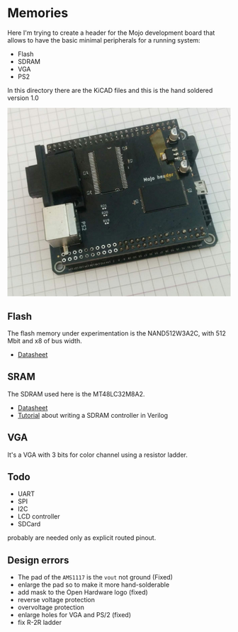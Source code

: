 # Memories

Here I'm trying to create a header for the Mojo development board that allows
to have the basic minimal peripherals for a running system:

 - Flash
 - SDRAM
 - VGA
 - PS2

In this directory there are the KiCAD files and this is the hand soldered version 1.0

![](boardv1.0.jpg)

## Flash

The flash memory under experimentation is the NAND512W3A2C, with 512 Mbit and x8 of bus width.

 - [Datasheet](https://4donline.ihs.com/images/VipMasterIC/IC/SGST/SGSTS20436/SGSTS20436-1.pdf)

## SRAM

The SDRAM used here is the MT48LC32M8A2.

 - [Datasheet](256Mb_sdr.pdf)
 - [Tutorial](https://embeddedmicro.com/blogs/tutorials/sdram-verilog) about writing a SDRAM controller in Verilog

## VGA

It's a VGA with 3 bits for color channel using a resistor ladder.

## Todo

 - UART
 - SPI
 - I2C
 - LCD controller
 - SDCard

probably are needed only as explicit routed pinout.

## Design errors

 - The pad of the ``AMS1117`` is the ``vout`` not ground (Fixed)
 - enlarge the pad so to make it more hand-solderable
 - add mask to the Open Hardware logo (fixed)
 - reverse voltage protection
 - overvoltage protection
 - enlarge holes for VGA and PS/2 (fixed)
 - fix R-2R ladder
